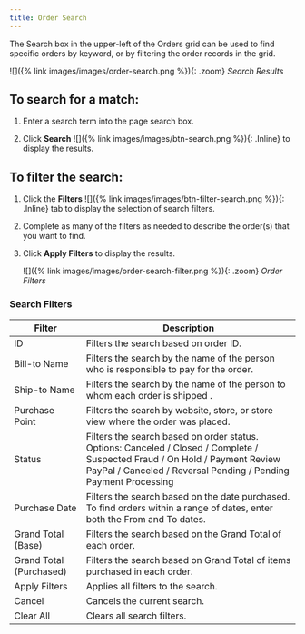 ```yaml
---
title: Order Search
---
```


The Search box in the upper-left of the Orders grid can be used to find specific orders by keyword, or by filtering the order records in the grid.

![]({% link images/images/order-search.png %}){: .zoom}
_Search Results_

## To search for a match:

1. Enter a search term into the page search box.

2. Click **Search** ![]({% link images/images/btn-search.png %}){: .Inline} to display the results.

## To filter the search:

1. Click the **Filters** ![]({% link images/images/btn-filter-search.png %}){: .Inline} tab to display the selection of search filters.

1. Complete as many of the filters as needed to describe the order(s) that you want to find.

1. Click **Apply Filters** to display the results.

     ![]({% link images/images/order-search-filter.png %}){: .zoom}
     _Order Filters_

### Search Filters

|Filter|Description|
|--- |--- |
|ID|Filters the search based on order ID.|
|Bill-to Name|Filters the search by the name of the person who is responsible to pay for the order.|
|Ship-to Name|Filters the search by the name of the person to whom each order is shipped .|
|Purchase Point|Filters the search by website, store, or store view where the order was placed.|
|Status|Filters the search based on order status. Options: Canceled / Closed / Complete / Suspected Fraud / On Hold / Payment Review PayPal / Canceled / Reversal Pending / Pending Payment Processing|
|Purchase Date|Filters the search based on the date purchased. To find orders within a range of dates, enter both the From and To dates.|
|Grand Total (Base)|Filters the search based on the Grand Total of each order.|
|Grand Total (Purchased)|Filters the search based on Grand Total of items purchased in each order.|
|Apply Filters|Applies all filters to the search.|
|Cancel|Cancels the current search.|
|Clear All|Clears all search filters.|
